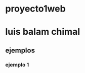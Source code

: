 # proyecto1web
<!DOCTYPE html>
<html lang="en" dir="ltr">
  <head>
    <meta charset="utf-8">
    <title>Proyecto curso 1 </title>
   </head>

 <body>
<h1>
  luis balam chimal
</h1>
<h2>
  ejemplos
</h2>
<h3>
  ejemplo 1
  
</h3>

  </body>
</html>

